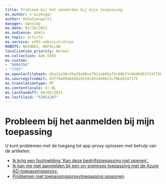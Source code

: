```yaml
---
title: Probleem bij het aanmelden bij mijn toepassing
ms.author: v-aiyengar
author: AshaIyengar21
manager: dansimp
ms.date: 01/18/2021
ms.audience: Admin
ms.topic: article
ms.service: o365-administration
ROBOTS: NOINDEX, NOFOLLOW
localization_priority: Normal
ms.collection: Adm_O365
ms.custom:
- "9004356"
- "7797"
ms.openlocfilehash: d2a11e38c49a28a90ce7912a805af9c09bf3c6b98d91f24f75bdb32192bcfa69
ms.sourcegitcommit: b5f7da89a650d2915dc652449623c78be6247175
ms.translationtype: MT
ms.contentlocale: nl-NL
ms.lasthandoff: 08/05/2021
ms.locfileid: "53911297"
---
```

# <a name="problem-when-signing-in-to-my-application"></a>Probleem bij het aanmelden bij mijn toepassing

U kunt problemen met de toegang tot app-proxy oplossen met behulp van de artikelen:

- [Ik krijg een foutmelding 'Kan deze bedrijfstoepassing niet openen'.](https://docs.microsoft.com/azure/active-directory/application-proxy-sign-in-bad-gateway-timeout-error/?WT.mc_id=UI_AAD_Enterprise_Apps_Support_L2_Overview)
- [Ik kan me niet aanmelden bij een on-premises toepassing met de Azure AD-toepassingsproxy.](https://docs.microsoft.com/azure/active-directory/application-sign-in-problem-on-premises-application-proxy/?WT.mc_id=UI_AAD_Apps_Sign_In_Support_L2_Proxy)
- [Problemen met toepassingsproxytoepassing opsporen](https://docs.microsoft.com/azure/active-directory/manage-apps/application-proxy-debug-apps).
